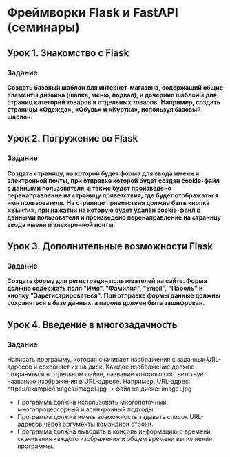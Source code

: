 # Фреймворки Flask и FastAPI (семинары)

## Урок 1. Знакомство с Flask
### Задание

**Создать базовый шаблон для интернет-магазина, содержащий общие элементы дизайна (шапка, меню, подвал),
и дочерние шаблоны для страниц категорий товаров и отдельных товаров.**
**Например, создать страницы «Одежда», «Обувь» и «Куртка», используя базовый шаблон.**

## Урок 2. Погружение во Flask
### Задание

**Создать страницу, на которой будет форма для ввода имени и электронной почты, при отправке которой будет
создан cookie-файл с данными пользователя, а также будет произведено перенаправление на страницу приветствия,
где будет отображаться имя пользователя.**
**На странице приветствия должна быть кнопка «Выйти», при нажатии на которую будет удалён cookie-файл с данными
пользователя и произведено перенаправление на страницу ввода имени и электронной почты.**

## Урок 3. Дополнительные возможности Flask
### Задание

**Создать форму для регистрации пользователей на сайте. Форма должна содержать поля "Имя", "Фамилия", "Email", "Пароль"
и кнопку "Зарегистрироваться".**
**При отправке формы данные должны сохраняться в базе данных, а пароль должен быть зашифрован.**

## Урок 4. Введение в многозадачность
### Задание

Написать программу, которая скачивает изображения с заданных URL-адресов и сохраняет их на диск. Каждое изображение
должно сохраняться в отдельном файле, название которого соответствует названию изображения в URL-адресе.
Например, URL-адрес: https://example/images/image1.jpg -> файл на диске: image1.jpg
- Программа должна использовать многопоточный, многопроцессорный и асинхронный подходы.
- Программа должна иметь возможность задавать список URL-адресов через аргументы командной строки.
- Программа должна выводить в консоль информацию о времени скачивания каждого изображения и общем времени выполнения
программы.